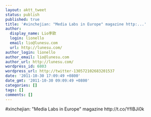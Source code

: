 ```yaml
---
layout: aktt_tweet
status: publish
published: true
title: '#xinchejian: "Media Labs in Europe" magazine http:...'
author:
  display_name: Lio李欧
  login: lionello
  email: lio@lunesu.com
  url: http://lunesu.com/
author_login: lionello
author_email: lio@lunesu.com
author_url: http://lunesu.com/
wordpress_id: 6803
wordpress_url: http://twitter-130572102683201537
date: '2011-10-30 17:09:49 +0800'
date_gmt: '2011-10-30 09:09:49 +0800'
categories: []
tags: []
comments: []
---
```

<p>#xinchejian: "Media Labs in Europe" magazine http://t.co/YfIBJi0k</p>
